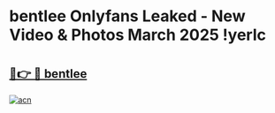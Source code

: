 # bentlee Onlyfans Leaked - New Video & Photos March 2025 !yerlc

# <h2><a href="https://bezd1y.iuczelnia.edu.pl?title=bentlee&ref=yerlc">🔗👉 🔴 bentlee</a></h2>

[![acn](https://github.com/user-attachments/assets/0f9c940e-d8b0-45ae-aac7-cd30a18b3e1c)](https://bezd1y.iuczelnia.edu.pl?title=bentlee&ref=yerlc)

